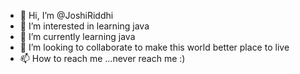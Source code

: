 - 👋 Hi, I’m @JoshiRiddhi
- 👀 I’m interested in learning java
- 🌱 I’m currently learning java
- 💞️ I’m looking to collaborate to make this world better place to live
- 📫 How to reach me ...never reach me :)

<!---
JoshiRiddhi/JoshiRiddhi is a ✨ special ✨ repository because its `README.md` (this file) appears on your GitHub profile.
You can click the Preview link to take a look at your changes.
--->
